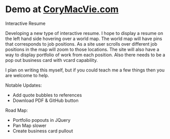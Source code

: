 Demo at <a href="http://www.corymacvie.com">CoryMacVie.com</a>
==============

Interactive Resume

Developing a new type of interactive resume. I hope to display a resume on the left hand side hovering over a world map.
The world map will have pins that corresponds to job positions.  As a site user scrolls over different job positions in
the map will zoom to those locations.  The site will also have a way to display portfolio of work from each position. 
Also there needs to be a pop out business card with vcard capability. 

I plan on writing this myself, but if you could teach me a few things then you are welcome to help.

Notable Updates:

- Add quote bubbles to references
- Download PDF &  GitHub button

Road Map:

- Portfolio popouts in JQuery
- Pan Map slower
- Create business card pullout
